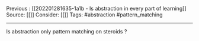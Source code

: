 Previous : [[202201281635-1a1b - Is abstraction in every part of learning]] 
Source: [[]]
Consider: [[]]
Tags: #abstraction #pattern_matching 
______________

Is abstraction only pattern matching on steroids ? 


